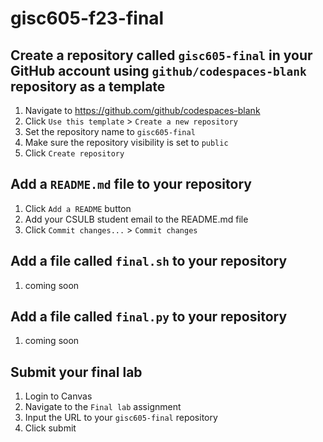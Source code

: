 # gisc605-f23-final
## Create a repository called `gisc605-final` in your GitHub account using `github/codespaces-blank` repository as a template
1. Navigate to https://github.com/github/codespaces-blank 
2. Click `Use this template` > `Create a new repository`
3. Set the repository name to `gisc605-final`
4. Make sure the repository visibility is set to `public`
5. Click `Create repository`
## Add a `README.md` file to your repository
1. Click `Add a README` button
2. Add your CSULB student email to the README.md file
3. Click `Commit changes...` > `Commit changes`
## Add a file called `final.sh` to your repository
1. coming soon
## Add a file called `final.py` to your repository
1. coming soon
## Submit your final lab
1. Login to Canvas
1. Navigate to the `Final lab` assignment
1. Input the URL to your `gisc605-final` repository
1. Click submit
